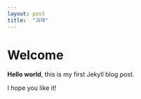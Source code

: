 ```yaml
---
layout: post
title:  "과제"
---
```


# Welcome

**Hello world**, this is my first Jekyll blog post.

I hope you like it!
